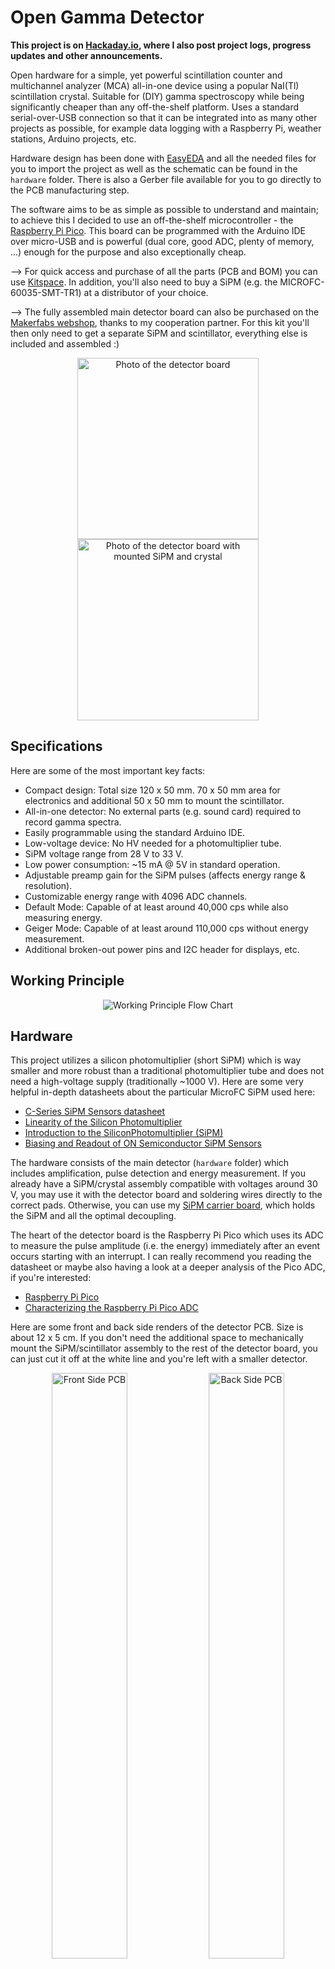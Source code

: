 # Open Gamma Detector

__This project is on [Hackaday.io](https://hackaday.io/project/185211-all-in-one-gamma-ray-spectrometer), where I also post project logs, progress updates and other announcements.__

Open hardware for a simple, yet powerful scintillation counter and multichannel analyzer (MCA) all-in-one device using a popular NaI(Tl) scintillation crystal. Suitable for (DIY) gamma spectroscopy while being significantly cheaper than any off-the-shelf platform. Uses a standard serial-over-USB connection so that it can be integrated into as many other projects as possible, for example data logging with a Raspberry Pi, weather stations, Arduino projects, etc.

Hardware design has been done with [EasyEDA](https://easyeda.com/) and all the needed files for you to import the project as well as the schematic can be found in the `hardware` folder. There is also a Gerber file available for you to go directly to the PCB manufacturing step.

The software aims to be as simple as possible to understand and maintain; to achieve this I decided to use an off-the-shelf microcontroller - the [Raspberry Pi Pico](https://www.raspberrypi.com/products/raspberry-pi-pico/). This board can be programmed with the Arduino IDE over micro-USB and is powerful (dual core, good ADC, plenty of memory, ...) enough for the purpose and also exceptionally cheap.

--> For quick access and purchase of all the parts (PCB and BOM) you can use [Kitspace](https://kitspace.org/boards/github.com/open-gamma-project/open-gamma-detector/). In addition, you'll also need to buy a SiPM (e.g. the MICROFC-60035-SMT-TR1) at a distributor of your choice.

--> The fully assembled main detector board can also be purchased on the [Makerfabs webshop](https://www.makerfabs.com/open-gamma-detector.html), thanks to my cooperation partner. For this kit you'll then only need to get a separate SiPM and scintillator, everything else is included and assembled :)

<p align="center">
  <img alt="Photo of the detector board" title="Photo of the detector board" height="290px" src="docs/img1.jpg">
  <img alt="Photo of the detector board with mounted SiPM and crystal" title="Photo of the detector board with mounted SiPM and crystal" height="290px" src="docs/img2.jpg">
</p>

## Specifications

Here are some of the most important key facts:

* Compact design: Total size 120 x 50 mm. 70 x 50 mm area for electronics and additional 50 x 50 mm to mount the scintillator.
* All-in-one detector: No external parts (e.g. sound card) required to record gamma spectra.
* Easily programmable using the standard Arduino IDE.
* Low-voltage device: No HV needed for a photomultiplier tube.
* SiPM voltage range from 28 V to 33 V.
* Low power consumption: ~15 mA @ 5V in standard operation.
* Adjustable preamp gain for the SiPM pulses (affects energy range & resolution).
* Customizable energy range with 4096 ADC channels.
* Default Mode: Capable of at least around 40,000 cps while also measuring energy.
* Geiger Mode: Capable of at least around 110,000 cps without energy measurement.
* Additional broken-out power pins and I2C header for displays, etc.

## Working Principle

<p align="center">
  <img alt="Working Principle Flow Chart" title="Working Principle Flow Chart" src="docs/flow.drawio.png">
</p>

## Hardware

This project utilizes a silicon photomultiplier (short SiPM) which is way smaller and more robust than a traditional photomultiplier tube and does not need a high-voltage supply (traditionally ~1000 V). Here are some very helpful in-depth datasheets about the particular MicroFC SiPM used here:

* [C-Series SiPM Sensors datasheet](https://www.onsemi.com/pdf/datasheet/microc-series-d.pdf)
* [Linearity of the Silicon Photomultiplier](https://www.onsemi.com/pub/Collateral/AND9776-D.PDF)
* [Introduction to the SiliconPhotomultiplier (SiPM)](https://www.onsemi.com/pub/Collateral/AND9770-D.PDF)
* [Biasing and Readout of ON Semiconductor SiPM Sensors](https://www.onsemi.com/pub/Collateral/AND9782-D.PDF)

The hardware consists of the main detector (`hardware` folder) which includes amplification, pulse detection and energy measurement. If you already have a SiPM/crystal assembly compatible with voltages around 30 V, you may use it with the detector board and soldering wires directly to the correct pads. Otherwise, you can use my [SiPM carrier board](https://github.com/Open-Gamma-Project/MicroFC-SiPM-Carrier-Board), which holds the SiPM and all the optimal decoupling.

The heart of the detector board is the Raspberry Pi Pico which uses its ADC to measure the pulse amplitude (i.e. the energy) immediately after an event occurs starting with an interrupt. I can really recommend you reading the datasheet or maybe also having a look at a deeper analysis of the Pico ADC, if you're interested:

* [Raspberry Pi Pico](https://datasheets.raspberrypi.com/pico/pico-datasheet.pdf)
* [Characterizing the Raspberry Pi Pico ADC](https://pico-adc.markomo.me/)

Here are some front and back side renders of the detector PCB. Size is about 12 x 5 cm. If you don't need the additional space to mechanically mount the SiPM/scintillator assembly to the rest of the detector board, you can just cut it off at the white line and you're left with a smaller detector.

<p align="center">
  <img alt="Front Side PCB" title="Front Side PCB" src="docs/pcb_front.png" style="width:49%">
  <img alt="Back Side PCB" title="Back Side PCB" src="docs/pcb_back.png" style="width:49%">
</p>

On the back side of the PCB there is place for two optional components:
* a voltage reference for the ADC (LM4040AIM3-3.0+T recommended) to get rid of most power supply related noise and inaccuracy
* and a 0 Ω link to connect the analog ground to the rest of the ground plane.

These can be retrofitted easily and are quite affordable. Both are optional and should only be used if you know what you are doing. You can't really do anything wrong with using the voltage reference, though.

There are also broken-out pins for the power supply and I2C connections. These can be used to modify the device, e.g. by adding a display or using a battery charger. You can have a look at the great [Raspberry Pi Pico datasheet](https://datasheets.raspberrypi.com/pico/pico-datasheet.pdf) for more info on this.

The resistor R4 on the front side is optional as well. It will raise the input voltage of the preamp and therefore also the output so that even lower signals are above the inherent swing of the op amp at a given gain. This way you _might_ be able to read lower energies for a fixed gain up to the SiPM noise. But due to the preamp as well as SiPM gain being variable now and this voltage divider also introducing some noise into the signal I opted to leave this part out by default.

**Here is a helpful image about the potentiometer settings for Rev. 2.0/b:**

![Potentiometer Controls](docs/controls.jpg)

### Scintillator Assembly

The finished [SiPM carrier board](https://github.com/Open-Gamma-Project/MicroFC-SiPM-Carrier-Board) is there to allow for easier packaging with the scintillator as well as to be reusable for different detectors as that's by far the single most expensive part and you'll want to use it as long as possible. You should apply some optical coupling compound between the SiPM and the crystal window to reduce reflections as good as possible (this way the best photon detection efficiency is achieved). There are also special materials for this use case but you can also use standard silicone grease - works great for me. After you applied some, you press both parts together and wrap everything with light-tight tape, again, I'm just using some black electrical tape here. That's essentially it, now you can solder some wires to the pads on the board to connect them together and secure it in place in the free space on the board. There are holes on each side of the PCB for some cable ties.

I got all of my scintillators (used NaI(Tl), LYSO, ...) from eBay. Just search for some keywords or specific types, you'll probably find something! Otherwise you can obviously also buy brand-new scintillators, however, these are much more expensive (depends, but a factor of 10x is normal). Just be sure to look out for signs of wear and tear like scratches on the window or yellowing (!) in NaI crystals as these can deteriorate performance significantly.

### Shielding

Due to the detector measuring small voltages, energy resolution being limited by noise and a tiny 220 pF capacitor being on board, it is generally pretty sensitive to EMI. In fact, without any shielding and periodically discharging the capacitor, mains electricity would slowly charge it until the device gets overwhelmed with noise. To mitigate this effect, the Arduino sketch is programmed to clear the cap every 500 µs by default, which is enough to mostly fix this issue. However, this adds an additional ~4 ms dead time total per second which could be roughly equivalent to 500 missed events in geiger mode.

For the best performance, you will need to put your detector into a metal enclosure. It doesn't need to be a thick metal case, a tin can will most likely suffice.

## Software

### Raspberry Pi Pico

Programming is done using the Arduino IDE. The so-called "sketch" (i.e. the programmed software) can be found in `/arduino`.

To program the Pico you will need the following board configs:

* [Arduino-Pico](https://github.com/earlephilhower/arduino-pico)

The installation and additional documentation can be found in the respective GitHub repo, it's not complicated at all and you only need to do it once. You will also need the following additional libraries:

* [SimpleShell](https://github.com/cafehaine/SimpleShell) ![arduino-library-badge](https://www.ardu-badge.com/badge/SimpleShell.svg?)
* [ArduinoJson](https://github.com/bblanchon/ArduinoJson) ![arduino-library-badge](https://www.ardu-badge.com/badge/ArduinoJson.svg?)
* ~~[Arduino-Pico-Analog-Correction](https://github.com/Phoenix1747/Arduino-Pico-Analog-Correction) ![arduino-library-badge](https://www.ardu-badge.com/badge/PicoAnalogCorrection.svg?)~~

They can be installed by searching their names using the IDE's built-in library manager.

Please have a look at the `USER SETTINGS` in the Arduino sketch. The most important setting here is the `VREF_VOLTAGE`. If you soldered in the voltage reference then this probably needs to be set to `3.0`, otherwise leave `3.3` as is.

Flash the Pico by choosing the `Raspberry Pi Pico` under `Tools/Board/Raspberry Pi RP2040 Boards` and then selecting `Flash Size: 2MB (Sketch: 1984KB, FS: 64KB)`, leaving everything else at the default value. You can then press the big `Upload` button.

#### Serial Interface

You can control your spectrometer using the serial interface. The following commands are available, a trailing `-` indicating an additional parameter is needed at the end of the command.

Commands:
- ``read temp`` reads the microcontroller temperature in °C.
- ``read vsys`` reads the board's input voltage.
- ``read usb`` true or false depending on a USB connection. Thus always true if you are using the serial-over-USB connection.
- ``read spectrum`` reads the histogram data of all energy measurements since the last clear (start-up).
- ``read info`` prints miscellaneous information about the firmware and the state of the device.
- ``read fs`` prints miscellaneous information about the filesystem used for saving the config.
- ``set mode -`` use either `geiger` or `energy` mode to disable or enable energy measurements respectively. Geiger mode only measures counts per second, but has a ~3x higher saturation limit.
- ``set int -`` changes or disables the event serial output. Takes `events`, `spectrum` or `disable` as parameter, e.g. `set int -disable` to disable event outputs. `spectrum` will regularly print the full ready-to-use gamma spectrum. `events` will print all the registered new events in chronological order.
- ``set reset -`` changes or disables a periodic reset of the sample and hold circuit. This is enabled by default to help with mains interference to the capacitor when the detector is not shielded properly. Takes `enable` or `disable` as parameters. Adds an additional 4 ms dead time when enabled.
- ``set averaging -`` changes the number of measurements that get averaged to represent each individual gamma pulse. Parameter needs to be an integer like this: `set averaging -2` sets averaging to 2. Minimum is 1.
- ``clear spectrum`` clears the on-board spectrum and reverts all channels back to zero.
- ``reset settings`` clears all the settings and reverts them back to their default values.
- ``reboot`` reboots the device after one second.

### PC

To get the data from the detector the serial-over-USB port is used by default. The quickest and easiest way to do this is by using my own web application called [Gamma MCA](https://spectrum.nuclearphoenix.xyz/) where you can connect straight to the serial port and plot the data live as well as import and export finished spectrum files. You don't even need to install it, it can work out of any Chrome-based browser! Please head to the [repository](https://github.com/Open-Gamma-Project/Gamma-MCA) to find more specific info about this project.

You can of course use any other serial monitor or gamma-spectroscopy software that's compatible with serial connections. There isn't much, though, that's why I made one myself.

## Example Spectra

Here is a small collection of example spectra I could make quickly without putting much effort into the detector settings (gain, threshold, SiPM voltage). In addition, neither the electronics nor the scintillator and sample were shielded whatsoever.

Two hour long background spectrum with no samples:

![Background spectrum](docs/bg.png)

Spectrum of a tiny (~5 g) LYSO scintillator inside some lead shielding showing all three distinct gamma peaks (88.34, 201.83, 306.78 keV) with an additional ~55 keV X-ray peak (2h measurement):

![Lu-176 spectrum](docs/lu-176.png)

Spectrum of a standard household ionization smoke detector. Contains roughly 0.9 µCi of Am-241. Gamma peaks at 26.34 and 59.54 keV:

![Am-176 spectrum](docs/am-241.png)

Spectrum of a small tea cup with pure Uraninite (Pitchblende) contents in its glaze. You can see all kinds of isotopes of the Uranium series:

![Uraninite Glaze](docs/glaze.png)

Spectrum of a Na-22 test source, about ~2 µCi. You can see the 511 keV annihilation peak and the small 1275 keV gamma peak (much smaller due to limited NaI efficiency and small scintillator size for this energy):

![Na-22](docs/na-22.png)

## Known Limitations

1. The Raspberry Pi Pico's ADC has some pretty [severe DNL issues](https://pico-adc.markomo.me/INL-DNL/#dnl) that result in four channels being much more sensitive (wider input range) than the rest. For now the simplest solution was to discard all four of them, by printing a `0` when any of them comes up in the measurement (to not affect the cps readings). This is by no means perfect or ideal, but it works for now until this gets fixed in a later hardware revision of the RP2040.

2. It's very important to get the SiPM/scintillator assembly light-tight. Otherwise you'll either run into problems with lower energies where noise dominates or outright not measure anything at all, because the sensor is saturating.

3. Due to the global parts shortage many chips are much harder to come by, if at all that is. This is most severe for high-quality op amps and other specialized parts such as the DC/DC converters and the tiny peak detector cap. This makes it much harder for me to choose from components and maybe even limiting the performance. Parts that are listed in the BOM should be available easily and with high reliability and stock so that they don't run out quickly. Notably, this also drives the cost of the detector up by a large factor, again mostly due to the op amps and also the SiPMs.

## Some Ideas

### Coincidence Measurements

Using multiple detector boards with updated firmware should be able to deliver some coincidence measurement features. By respectively connecting the `VSYS`, `GND` and one of the `SCL` or `SDA` pins to each other on both boards you have everything you need to get started. The `SCL` or `SDA` pin will be used for an interrupt from the child detector to the parent to trigger a pulse if both timings coincide. Since you lose the ability to use I2C with this, future detector boards will likely feature an entire new coincidence pin header.

At the moment, though, I couldn't get a coincidence mode feature running due to misc timing issues. There might be a firmware update in the future to implement this feature.

### Cooling the SiPM

During operation all the electronics including the photomultiplier naturally slightly heat up. Due to the detector board being connected only by a single pin connector all of it's heat shouldn't affect the SiPM PCB much if at all. Also due to the SiPM being connected to a rather big copper area of the PCB it's heat should not increase the temperature significantly over ambient. So air or water cooling alone won't improve performance considerably. However, you could cool the SiPM PCB with a peltier module to sub-ambient temperatures. According to the [datasheet AND9770 (Figure 27)](https://www.onsemi.com/pub/Collateral/AND9770-D.PDF) every 10°C reduction in temperature decreases the dark count rate by 50%! But be sure to correct the SiPM voltage (overvoltage) in this case as it also changes with temperature.

Note that the required breakdown voltage of the SiPM increases linearly with 21.5 mV/°C, see the [C-Series SiPM Sensors Datasheet](https://www.onsemi.com/pdf/datasheet/microc-series-d.pdf). This means that you would also need to temperature correct the PSU voltage if you wanted to use it with considerably different temperatures.

### Shielding Background Radiation

Shielding the ambient background can be done ideally using a wide enough layer of lead (bricks) all around the detector with a thin layer of lower-Z material on the inside (to avoid backscattering) such as copper. The SiPM and the sample can then be put into the structure to get the best measurements possible (low background).

See Wikipedia: [Lead Castle](https://en.wikipedia.org/w/index.php?title=Lead_castle&oldid=991799816)

---

Thanks for reading.
